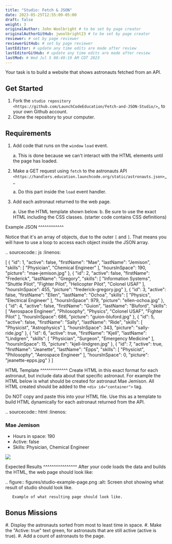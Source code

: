 ```yaml
---
title: "Studio: Fetch & JSON"
date: 2023-05-25T12:55:09-05:00
draft: false
weight: 3
originalAuthor: John Woolbright # to be set by page creator
originalAuthorGitHub: jwoolbright23 # to be set by page creator
reviewer: # set by page reviewer
reviewerGitHub: # set by page reviewer
lastEditor: # update any time edits are made after review
lastEditorGitHub: # update any time edits are made after review
lastMod: # Wed Jul 5 08:49:19 AM CDT 2023
---
```


Your task is to build a website that shows astronauts fetched from an API.

Get Started
-----------

1. Fork the `studio repository <https://github.com/LaunchCodeEducation/Fetch-and-JSON-Studio/>`_ to your own Github account.
2. Clone the repository to your computer.

Requirements
------------

1. Add code that runs on the ``window`` ``load`` event.

   a. This is done because we can't interact with the HTML elements until the page has loaded.

2. Make a GET request using ``fetch`` to the astronauts API `<https://handlers.education.launchcode.org/static/astronauts.json>`__

   a. Do this part inside the ``load`` event handler.

3. Add each astronaut returned to the web page.

   a. Use the HTML template shown below.
   b. Be sure to use the exact HTML including the CSS classes. (starter code contains CSS definitions)


Example JSON
^^^^^^^^^^^^

Notice that it's an array of objects, due to the outer ``[`` and ``]``. That means you will have to
use a loop to access each object inside the JSON array.

.. sourcecode:: js
   :linenos:

   [
      {
         "id": 1,
         "active": false,
         "firstName": "Mae",
         "lastName": "Jemison",
         "skills": [
               "Physician", "Chemical Engineer"
         ],
         "hoursInSpace": 190,
         "picture": "mae-jemison.jpg"
      },
      {
         "id": 2,
         "active": false,
         "firstName": "Frederick",
         "lastName": "Gregory",
         "skills": [
               "Information Systems", "Shuttle Pilot", "Fighter Pilot", "Helicopter Pilot", "Colonel USAF"
         ],
         "hoursInSpace": 455,
         "picture": "frederick-gregory.jpg"
      },
      {
         "id": 3,
         "active": false,
         "firstName": "Ellen",
         "lastName": "Ochoa",
         "skills": [
               "Physics", "Electrical Engineer"
         ],
         "hoursInSpace": 979,
         "picture": "ellen-ochoa.jpg"
      },
      {
         "id": 4,
         "active": false,
         "firstName": "Guion",
         "lastName": "Bluford",
         "skills": [
               "Aerospace Engineer", "Philosophy", "Physics", "Colonel USAF",
               "Fighter Pilot"
         ],
         "hoursInSpace": 686,
         "picture": "guion-bluford.jpg"
      },
      {
         "id": 5,
         "active": false,
         "firstName": "Sally",
         "lastName": "Ride",
         "skills": [
               "Physicist", "Astrophysics"
         ],
         "hoursInSpace": 343,
         "picture": "sally-ride.jpg"
      },
      {
         "id": 6,
         "active": true,
         "firstName": "Kjell",
         "lastName": "Lindgren",
         "skills": [
               "Physician", "Surgeon", "Emergency Medicine"
         ],
         "hoursInSpace": 15,
         "picture": "kjell-lindgren.jpg"
      },
      {
         "id": 7,
         "active": true,
         "firstName": "Jeanette",
         "lastName": "Epps",
         "skills": [
               "Physicist", "Philosophy", "Aerospace Engineer"
         ],
         "hoursInSpace": 0,
         "picture": "jeanette-epps.jpg"
      }
   ]


HTML Template
^^^^^^^^^^^^^
Create HTML in this exact format for each astronaut, but include data about
that specific astronaut. For example the HTML below is what should be created
for astronaut Mae Jemison. All HTML created should be added to the
``<div id="container">`` tag.

Do NOT copy and paste this into your HTML file. Use this as a template to
build HTML dynamically for each astronaut returned from the API.

.. sourcecode:: html
   :linenos:

   <div class="astronaut">
      <div class="bio">
         <h3>Mae Jemison</h3>
         <ul>
            <li>Hours in space: 190</li>
            <li>Active: false</li>
            <li>Skills: Physician, Chemical Engineer</li>
         </ul>
      </div>
      <img class="avatar" src="images/mae-jemison.jpg">
   </div>


Expected Results
^^^^^^^^^^^^^^^^
After your code loads the data and builds the HTML, the web page should look
like:

.. figure:: figures/studio-example-page.png
       :alt: Screen shot showing what result of studio should look like.

       Example of what resulting page should look like.


Bonus Missions
--------------
#. Display the astronauts sorted from most to least time in space.
#. Make the "Active: true" text green, for astronauts that are still active
   (active is true).
#. Add a count of astronauts to the page.

